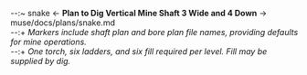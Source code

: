 --:~ snake <- **Plan to Dig Vertical Mine Shaft 3 Wide and 4 Down** -> muse/docs/plans/snake.md    
--:+ _Markers include shaft plan and bore plan file names, providing defaults for mine operations._     
--:+ _One torch, six ladders, and six fill required per level. Fill may be supplied by dig._  
